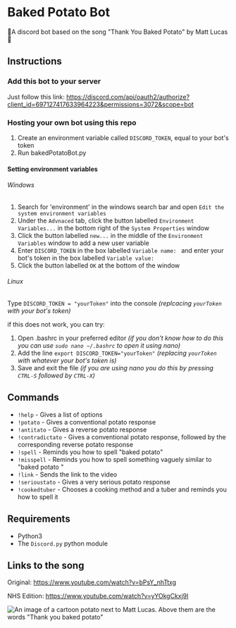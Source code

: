 # Baked Potato Bot
 :potato:A discord bot based on the song "Thank You Baked Potato" by Matt Lucas:potato:
 




## Instructions

### Add this bot to your server
Just follow this link: https://discord.com/api/oauth2/authorize?client_id=697127417633964223&permissions=3072&scope=bot

### Hosting your own bot using this repo
1. Create an environment variable called `DISCORD_TOKEN`, equal to your bot's token
2. Run bakedPotatoBot.py

#### Setting environment variables

###### Windows
1. Search for 'environment' in the windows search bar and open `Edit the system environment variables`
2. Under the `Advnaced` tab, click the button labelled `Environment Variables...` in the bottom right of the `System Properties` window 
3. Click the button labelled `new...` in the middle of the `Environment Variables` window to add a new user variable
4. Enter `DISCORD_TOKEN` in the box labelled `Variable name: `  and enter your bot's token in the box labelled `Variable value: `
5. Click the button labelled `OK` at the bottom of the window

###### Linux
Type `DISCORD_TOKEN = "yourToken"` into the console *(replcacing `yourToken` with your bot's token)*

if this does not work, you can try:
1. Open .bashrc in your preferred editor *(if you don't know how to do this you can use `sudo nano ~/.bashrc` to open it using nano)*
2. Add the line ```export DISCORD_TOKEN="yourToken"``` *(replacing `yourToken` with whatever your bot's token is)*
3. Save and exit the file *(if you are using nano you do this by pressing `CTRL-S` followed by `CTRL-X`)*

## Commands
* `!help` - Gives a list of options
* `!potato` - Gives a conventional potato response
* `!antitato` - Gives a reverse potato response
* `!contradictato` - Gives a conventional potato response, followed by the corresponding reverse potato response
* `!spell` - Reminds you how to spell "baked potato" 
* `!misspell` - Reminds you how to spell something vaguely similar to "baked potato "
* `!link` - Sends the link to the video
* `!serioustato` - Gives a very serious potato response
* `!cookedtuber` - Chooses a cooking method and a tuber and reminds you how to spell it

## Requirements
* Python3
* The `Discord.py` python module


## Links to the song

Original: https://www.youtube.com/watch?v=bPsY_nhTtxg

NHS Edition: https://www.youtube.com/watch?v=yYOkgCkxj9I

 ![An image of a cartoon potato next to Matt Lucas. Above them are the words "Thank you baked potato"](https://celebmix.com/wp-content/uploads/2020/04/BakedPotato.jpg)
